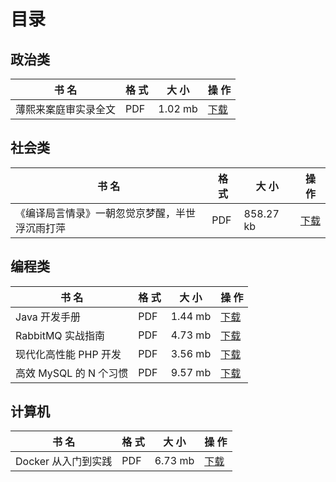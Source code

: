 # 目录
## 政治类
| 书 名 | 格 式 | 大 小 | 操 作 |
| ---- | ---- | ---- | ---- |
| 薄熙来案庭审实录全文 | PDF | 1.02 mb | [下载](https://github.com/dolphin836/Book/raw/master/%E6%94%BF%E6%B2%BB%E7%B1%BB/%E8%96%84%E7%86%99%E6%9D%A5%E6%A1%88%E5%BA%AD%E5%AE%A1%E5%AE%9E%E5%BD%95%E5%85%A8%E6%96%87.pdf) |
## 社会类
| 书 名 | 格 式 | 大 小 | 操 作 |
| ---- | ---- | ---- | ---- |
| 《编译局言情录》一朝忽觉京梦醒，半世浮沉雨打萍 | PDF | 858.27 kb | [下载](https://github.com/dolphin836/Book/raw/master/%E7%A4%BE%E4%BC%9A%E7%B1%BB/%E3%80%8A%E7%BC%96%E8%AF%91%E5%B1%80%E8%A8%80%E6%83%85%E5%BD%95%E3%80%8B%E4%B8%80%E6%9C%9D%E5%BF%BD%E8%A7%89%E4%BA%AC%E6%A2%A6%E9%86%92%EF%BC%8C%E5%8D%8A%E4%B8%96%E6%B5%AE%E6%B2%89%E9%9B%A8%E6%89%93%E8%90%8D.pdf) |
## 编程类
| 书 名 | 格 式 | 大 小 | 操 作 |
| ---- | ---- | ---- | ---- |
| Java 开发手册 | PDF | 1.44 mb | [下载](https://github.com/dolphin836/Book/raw/master/%E7%BC%96%E7%A8%8B%E7%B1%BB/Java%20%E5%BC%80%E5%8F%91%E6%89%8B%E5%86%8C.pdf) |
| RabbitMQ 实战指南 | PDF | 4.73 mb | [下载](https://github.com/dolphin836/Book/raw/master/%E7%BC%96%E7%A8%8B%E7%B1%BB/RabbitMQ%20%E5%AE%9E%E6%88%98%E6%8C%87%E5%8D%97.pdf) |
| 现代化高性能 PHP 开发 | PDF | 3.56 mb | [下载](https://github.com/dolphin836/Book/raw/master/%E7%BC%96%E7%A8%8B%E7%B1%BB/%E7%8E%B0%E4%BB%A3%E5%8C%96%E9%AB%98%E6%80%A7%E8%83%BD%20PHP%20%E5%BC%80%E5%8F%91.pdf) |
| 高效 MySQL 的 N 个习惯 | PDF | 9.57 mb | [下载](https://github.com/dolphin836/Book/raw/master/%E7%BC%96%E7%A8%8B%E7%B1%BB/%E9%AB%98%E6%95%88%20MySQL%20%E7%9A%84%20N%20%E4%B8%AA%E4%B9%A0%E6%83%AF.pdf) |
## 计算机
| 书 名 | 格 式 | 大 小 | 操 作 |
| ---- | ---- | ---- | ---- |
| Docker 从入门到实践 | PDF | 6.73 mb | [下载](https://github.com/dolphin836/Book/raw/master/%E8%AE%A1%E7%AE%97%E6%9C%BA/Docker%20%E4%BB%8E%E5%85%A5%E9%97%A8%E5%88%B0%E5%AE%9E%E8%B7%B5.pdf) |
